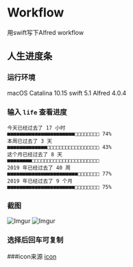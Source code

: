 # Workflow  
用swift写下Alfred workflow

## 人生进度条
### 运行环境
macOS Catalina 10.15
swift 5.1
Alfred 4.0.4

### 输入 `life`  查看进度

```
今天已经过去了 17 小时
■■■■■■■■■■■■■■■■■■■■■■□□□□□□□□ 74%
本周已过去了 3 天
■■■■■■■■■■■■■□□□□□□□□□□□□□□□□□ 43%
这个月已经过去了 8 天
■■■■■■■■□□□□□□□□□□□□□□□□□□□□□□ 
2019 年已经过去了 40 周
■■■■■■■■■■■■■■■■■■■■■■■□□□□□□□ 77%
2019 年已经过去了 9 个月
■■■■■■■■■■■■■■■■■■■■■■□□□□□□□□ 75%
```

### 截图
![Imgur](https://i.imgur.com/QVBqoLU.png)
![Imgur](https://i.imgur.com/KMy49ZL.png)

### 选择后回车可复制

###icon来源
[icon](https://pixabay.com/vectors/battery-low-energy-low-battery-2831535/)
